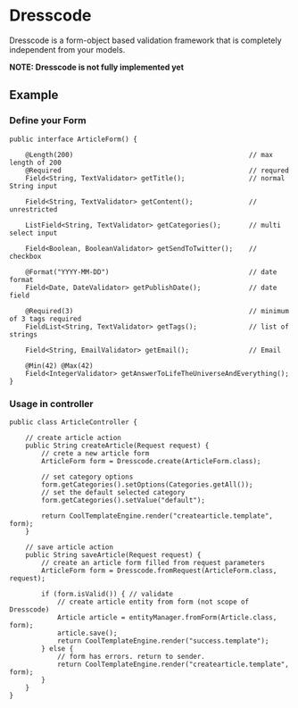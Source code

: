 # Dresscode

Dresscode is a form-object based validation framework that is completely independent from your models.

**NOTE: Dresscode is not fully implemented yet**

## Example

### Define your Form

    public interface ArticleForm() {

        @Length(200)                                            // max length of 200
        @Required                                               // requred
        Field<String, TextValidator> getTitle();                // normal String input

        Field<String, TextValidator> getContent();              // unrestricted

        ListField<String, TextValidator> getCategories();       // multi select input

        Field<Boolean, BooleanValidator> getSendToTwitter();    // checkbox

        @Format("YYYY-MM-DD")                                   // date format
        Field<Date, DateValidator> getPublishDate();            // date field

        @Required(3)                                            // minimum of 3 tags required
        FieldList<String, TextValidator> getTags();             // list of strings

        Field<String, EmailValidator> getEmail();               // Email

        @Min(42) @Max(42)
        Field<IntegerValidator> getAnswerToLifeTheUniverseAndEverything();
    }


### Usage in controller

    public class ArticleController {

        // create article action
        public String createArticle(Request request) {
            // crete a new article form
            ArticleForm form = Dresscode.create(ArticleForm.class);

            // set category options
            form.getCategories().setOptions(Categories.getAll());
            // set the default selected category
            form.getCategories().setValue("default");

            return CoolTemplateEngine.render("createarticle.template", form);
        }

        // save article action
        public String saveArticle(Request request) {
            // create an article form filled from request parameters
            ArticleForm form = Dresscode.fromRequest(ArticleForm.class, request);

            if (form.isValid()) { // validate
                // create article entity from form (not scope of Dresscode)
                Article article = entityManager.fromForm(Article.class, form);
                article.save();
                return CoolTemplateEngine.render("success.template");
            } else {
                // form has errors. return to sender.
                return CoolTemplateEngine.render("createarticle.template", form);
            }
        }
    }